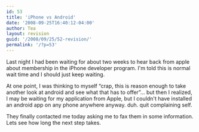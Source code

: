 ```yaml
---
id: 53
title: 'iPhone vs Android'
date: '2008-09-25T16:40:12-04:00'
author: Tea
layout: revision
guid: '/2008/09/25/52-revision/'
permalink: '/?p=53'
---
```


Last night I had been waiting for about two weeks to hear back from apple about membership in the iPhone developer program. I'm told this is normal wait time and I should just keep waiting.

At one point, I was thinking to myself “crap, this is reason enough to take another look at android and see what that has to offer”… but then I realized, I may be waiting for my application from Apple, but I couldn't have installed an android app on any phone anywhere anyway. duh. quit complaining self.

They finally contacted me today asking me to fax them in some information. Lets see how long the next step takes.